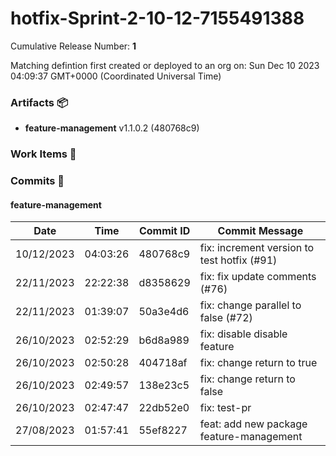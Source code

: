 
<a id=a29bd19575b0978418dbed1999c9f0e1339a43ea></a>
# hotfix-Sprint-2-10-12-7155491388
 Cumulative Release Number: <b>1</b> 

Matching defintion first created or deployed to an org on: Sun Dec 10 2023 04:09:37 GMT+0000 (Coordinated Universal Time)
 ### Artifacts :package:
- **feature-management**     v1.1.0.2 (480768c9)

### Work Items :gem:
[](undefined)

### Commits :book:

#### feature-management
| Date       | Time     | Commit ID | Commit Message                              |
| ---------- | -------- | --------- | ------------------------------------------- |
| 10/12/2023 | 04:03:26 | 480768c9  | fix: increment version to test hotfix (#91) |
| 22/11/2023 | 22:22:38 | d8358629  | fix: fix update comments (#76)              |
| 22/11/2023 | 01:39:07 | 50a3e4d6  | fix: change parallel to false (#72)         |
| 26/10/2023 | 02:52:29 | b6d8a989  | fix: disable disable feature                |
| 26/10/2023 | 02:50:28 | 404718af  | fix: change return to true                  |
| 26/10/2023 | 02:49:57 | 138e23c5  | fix: change return to false                 |
| 26/10/2023 | 02:47:47 | 22db52e0  | fix: test-pr                                |
| 27/08/2023 | 01:57:41 | 55ef8227  | feat: add new package feature-management    |

